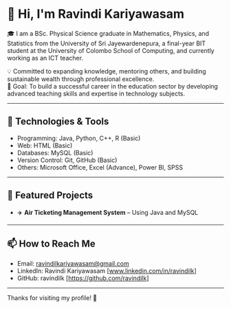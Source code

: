 # 👋 Hi, I'm Ravindi Kariyawasam

🎓 I am a BSc. Physical Science graduate in Mathematics, Physics, and Statistics from the University of Sri Jayewardenepura, a final-year BIT student at the University of Colombo School of Computing, and             currently working as an ICT teacher.

💡 Committed to expanding knowledge, mentoring others, and building sustainable wealth through professional excellence.  
🎯 Goal: To build a successful career in the education sector by developing advanced teaching skills and expertise in technology subjects.

---

## 🔧 Technologies & Tools

- Programming: Java, Python, C++, R (Basic)
- Web: HTML (Basic)
- Databases: MySQL (Basic)
- Version Control: Git, GitHub (Basic)
- Others: Microsoft Office, Excel (Advance), Power BI, SPSS

---

## 📌 Featured Projects

- ✈️ **Air Ticketing Management System** – Using Java and MySQL

---

## 📫 How to Reach Me

- Email: ravindilkariyawasam@gmail.com 
- LinkedIn: Ravindi Kariyawasam [www.linkedin.com/in/ravindilk] 
- GitHub: ravindilk [https://github.com/ravindilk]

---

Thanks for visiting my profile! 🌟
